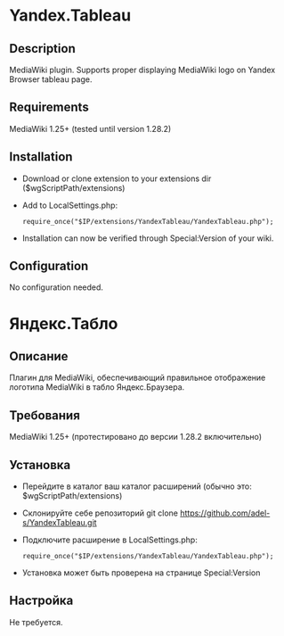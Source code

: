 # Yandex.Tableau

## Description
MediaWiki plugin. Supports proper displaying MediaWiki logo on Yandex Browser tableau page.

## Requirements
MediaWiki 1.25+ (tested until version 1.28.2)

## Installation
* Download or clone extension to your extensions dir ($wgScriptPath/extensions)
* Add to LocalSettings.php:

      require_once("$IP/extensions/YandexTableau/YandexTableau.php");
      
* Installation can now be verified through Special:Version of your wiki.

## Configuration
No configuration needed.


# Яндекс.Табло

## Описание
Плагин для MediaWiki, обеспечивающий правильное отображение логотипа MediaWiki в табло Яндекс.Браузера.

## Требования
MediaWiki 1.25+ (протестировано до версии 1.28.2 включительно)

## Установка
* Перейдите в каталог ваш каталог расширений (обычно это: $wgScriptPath/extensions)
* Склонируйте себе репозиторий git clone https://github.com/adel-s/YandexTableau.git
* Подключите расширение в LocalSettings.php:

      require_once("$IP/extensions/YandexTableau/YandexTableau.php");

* Установка может быть проверена на странице Special:Version

## Настройка
Не требуется.